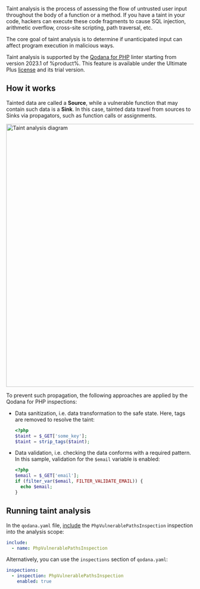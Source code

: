 [//]: # (title: Taint analysis)

Taint analysis is the process of assessing the flow of untrusted user input throughout the body of a function or a method.
If you have a taint in your code, hackers can execute these code fragments to cause SQL injection, arithmetic overflow, 
cross-site scripting, path traversal, etc.

The core goal of taint analysis is to determine if unanticipated input can affect program execution in malicious ways.

Taint analysis is supported by the [Qodana for PHP](qodana-php.md) linter starting from version 2023.1 of %product%.
This feature is available under the Ultimate Plus [license](pricing.md) and its trial version.

## How it works

Tainted data are called a **Source**, while a vulnerable function that may contain such data is a **Sink**.
In this case, tainted data travel from sources to Sinks via propagators, such as function calls or assignments.

<img src="taint-analysis.png" dark-src="taint-analysis_dark.png" width="706" alt="Taint analysis diagram" border-effect="line"/>

To prevent such propagation, the following approaches are applied by the Qodana for PHP inspections:

* Data sanitization, i.e. data transformation to the safe state. Here, tags are removed to resolve the taint:
    ```PHP
    <?php
    $taint = $_GET['some_key'];
    $taint = strip_tags($taint);
   ```
* Data validation, i.e. checking the data conforms with a required pattern. In this sample, validation for the `$email` variable is enabled:
    ```PHP
    <?php
    $email = $_GET['email'];
    if (filter_var($email, FILTER_VALIDATE_EMAIL)) {
      echo $email;
    }
    ```

## Running taint analysis

In the `qodana.yaml` file, [include](qodana-yaml.md#Include+an+inspection+into+the+analysis+scope) the 
`PhpVulnerablePathsInspection` inspection into the analysis scope:

```yaml
include:
  - name: PhpVulnerablePathsInspection
```

Alternatively, you can use the `inspections` section of `qodana.yaml`:

```yaml
inspections:
  - inspection: PhpVulnerablePathsInspection
    enabled: true
```


